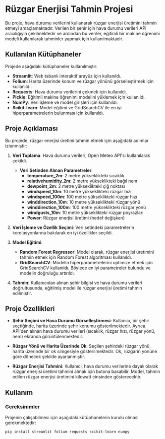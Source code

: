 # Rüzgar Enerjisi Tahmin Projesi

Bu proje, hava durumu verilerini kullanarak rüzgar enerjisi üretimini tahmin etmeyi amaçlamaktadır. Verilen bir şehir için hava durumu verileri API aracılığıyla çekilmektedir ve ardından bu veriler, eğitimli bir makine öğrenimi modeli kullanılarak tahminler yapmak için kullanılmaktadır.

## Kullanılan Kütüphaneler

Projede aşağıdaki kütüphaneler kullanılmıştır:

- **Streamlit**: Web tabanlı interaktif arayüz için kullanıldı.
- **Folium**: Harita üzerinde konum ve rüzgar yönünü görselleştirmek için kullanıldı.
- **Requests**: Hava durumu verilerini çekmek için kullanıldı.
- **Pickle**: Eğitimli makine öğrenimi modelini yüklemek için kullanıldı.
- **NumPy**: Veri işleme ve model girişleri için kullanıldı.
- **Scikit-learn**: Model eğitimi ve GridSearchCV ile en iyi hiperparametrelerin bulunması için kullanıldı.

## Proje Açıklaması

Bu projede, rüzgar enerjisi üretimi tahmin etmek için aşağıdaki adımlar izlenmiştir:

1. **Veri Toplama**: Hava durumu verileri, Open Meteo API'si kullanılarak çekildi.
   - **Veri Setinden Alınan Parametreler**:
     - **temperature_2m**: 2 metre yükseklikteki sıcaklık
     - **relativehumidity_2m**: 2 metre yükseklikteki bağıl nem
     - **dewpoint_2m**: 2 metre yükseklikteki çiğ noktası
     - **windspeed_10m**: 10 metre yükseklikteki rüzgar hızı
     - **windspeed_100m**: 100 metre yükseklikteki rüzgar hızı
     - **winddirection_10m**: 10 metre yükseklikteki rüzgar yönü
     - **winddirection_100m**: 100 metre yükseklikteki rüzgar yönü
     - **windgusts_10m**: 10 metre yükseklikteki rüzgar poyrazları
     - **Power**: Rüzgar enerjisi üretimi (hedef değişken)

2. **Veri İşleme ve Özellik Seçimi**: Veri setindeki parametrelerin korelasyonlarına bakılarak en iyi özellikler seçildi.

3. **Model Eğitimi**:
   - **Random Forest Regressor**: Model olarak, rüzgar enerjisi üretimini tahmin etmek için Random Forest algoritması kullanıldı.
   - **GridSearchCV**: Modelin hiperparametrelerini optimize etmek için GridSearchCV kullanıldı. Böylece en iyi parametreler bulundu ve modelin doğruluğu artırıldı.

4. **Tahmin**: Kullanıcıdan alınan şehir bilgisi ve hava durumu verileri doğrultusunda, eğitilmiş model ile rüzgar enerjisi üretimi tahmin edilmiştir.

## Proje Özellikleri

- **Şehir Seçimi ve Hava Durumu Görselleştirmesi**:
  Kullanıcı, bir şehir seçtiğinde, harita üzerinde şehir konumu gösterilmektedir. Ayrıca, API'den alınan hava durumu verileri (sıcaklık, rüzgar hızı, rüzgar yönü, nem) ekranda görüntülenmektedir.
  
- **Rüzgar Yönü ve Harita Üzerinde Ok**:
  Seçilen şehirdeki rüzgar yönü, harita üzerinde bir ok simgesiyle gösterilmektedir. Ok, rüzgarın yönüne göre dönecek şekilde ayarlanmıştır.

- **Rüzgar Enerjisi Tahmini**:
  Kullanıcı, hava durumu verilerine dayalı olarak rüzgar enerjisi üretimi tahmini almak için butona basabilir. Model, tahmin edilen rüzgar enerjisi üretimini kilowatt cinsinden gösterecektir.

## Kullanım

### Gereksinimler

Projenin çalışabilmesi için aşağıdaki kütüphanelerin kurulu olması gerekmektedir:

```bash
pip install streamlit folium requests scikit-learn numpy
